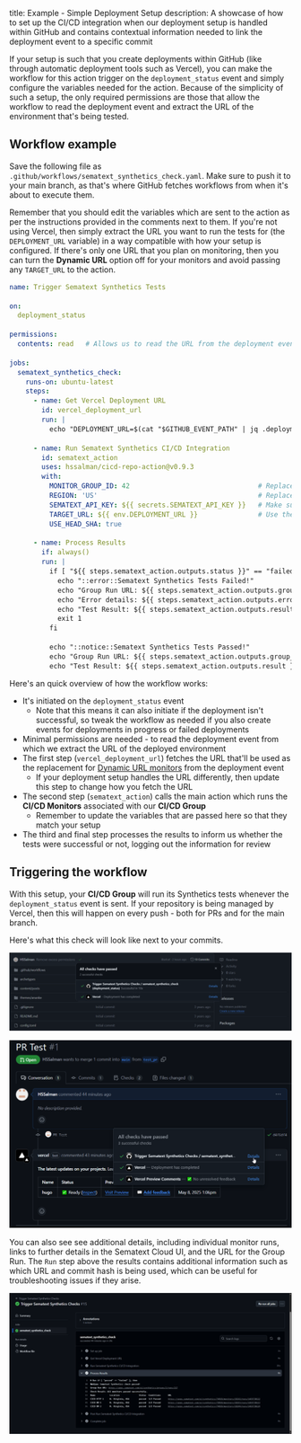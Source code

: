 title: Example - Simple Deployment Setup
description: A showcase of how to set up the CI/CD integration when our deployment setup is handled within GitHub and contains contextual information needed to link the deployment event to a specific commit

If your setup is such that you create deployments within GitHub (like through automatic deployment tools such as Vercel), you can make the workflow for this action trigger on the `deployment_status` event and simply configure the variables needed for the action. Because of the simplicity of such a setup, the only required permissions are those that allow the workflow to read the deployment event and extract the URL of the environment that's being tested.


## Workflow example

Save the following file as `.github/workflows/sematext_synthetics_check.yaml`. Make sure to push it to your main branch, as that's where GitHub fetches workflows from when it's about to execute them.

Remember that you should edit the variables which are sent to the action as per the instructions provided in the comments next to them. If you're not using Vercel, then simply extract the URL you want to run the tests for (the `DEPLOYMENT_URL` variable) in a way compatible with how your setup is configured. If there's only one URL that you plan on monitoring, then you can turn the **Dynamic URL** option off for your monitors and avoid passing any `TARGET_URL` to the action.

```yaml
name: Trigger Sematext Synthetics Tests

on:
  deployment_status

permissions:
  contents: read   # Allows us to read the URL from the deployment event

jobs:
  sematext_synthetics_check:
    runs-on: ubuntu-latest
    steps:
      - name: Get Vercel Deployment URL
        id: vercel_deployment_url
        run: |
          echo "DEPLOYMENT_URL=$(cat "$GITHUB_EVENT_PATH" | jq .deployment_status.target_url)" >> $GITHUB_ENV

      - name: Run Sematext Synthetics CI/CD Integration
        id: sematext_action
        uses: hssalman/cicd-repo-action@v0.9.3
        with:
          MONITOR_GROUP_ID: 42                                # Replace with your actual Monitor Group ID
          REGION: 'US'                                        # Replace with your Sematext Cloud Region ('EU' or 'US')
          SEMATEXT_API_KEY: ${{ secrets.SEMATEXT_API_KEY }}   # Make sure to add your Sematext API key as a repository secret first
          TARGET_URL: ${{ env.DEPLOYMENT_URL }}               # Use the URL that's autodeployed by Vercel as the replacement for <DYNAMIC_URL>
          USE_HEAD_SHA: true

      - name: Process Results
        if: always()
        run: |
          if [ "${{ steps.sematext_action.outputs.status }}" == "failed" ]; then
            echo "::error::Sematext Synthetics Tests Failed!"
            echo "Group Run URL: ${{ steps.sematext_action.outputs.group_run_url }}"
            echo "Error details: ${{ steps.sematext_action.outputs.error }}"
            echo "Test Result: ${{ steps.sematext_action.outputs.result }}"
            exit 1
          fi

          echo "::notice::Sematext Synthetics Tests Passed!"
          echo "Group Run URL: ${{ steps.sematext_action.outputs.group_run_url }}"
          echo "Test Result: ${{ steps.sematext_action.outputs.result }}"
```

Here's an quick overview of how the workflow works:

- It's initiated on the `deployment_status` event
  - Note that this means it can also initiate if the deployment isn't successful, so tweak the workflow as needed if you also create events for deployments in progress or failed deployments
- Minimal permissions are needed - to read the deployment event from which we extract the URL of the deployed environment
- The first step (`vercel_deployment_url`) fetches the URL that'll be used as the replacement for [Dynamic URL monitors](/docs/synthetics/ci-cd/ci-cd-monitors/#dynamic-urls) from the deployment event
  - If your deployment setup handles the URL differently, then update this step to change how you fetch the URL
- The second step (`sematext_action`) calls the main action which runs the **CI/CD Monitors** associated with our **CI/CD Group**
  - Remember to update the variables that are passed here so that they match your setup
- The third and final step processes the results to inform us whether the tests were successful or not, logging out the information for review


## Triggering the workflow

With this setup, your **CI/CD Group** will run its Synthetics tests whenever the `deployment_status` event is sent. If your repository is being managed by Vercel, then this will happen on every push - both for PRs and for the main branch.

Here's what this check will look like next to your commits.

![Commit Check on the main branch](/docs/images/synthetics/cicd-check-commit-master.png)

![Commit Check on a PR](/docs/images/synthetics/cicd-check-commit-pr.png)


You can also see see additional details, including individual monitor runs, links to further details in the Sematext Cloud UI, and the URL for the Group Run. The `Run` step above the results contains additional information such as which URL and commit hash is being used, which can be useful for troubleshooting issues if they arise.

![Check Details](/docs/images/synthetics/cicd-check-details.png)
